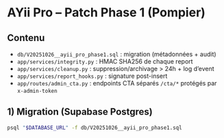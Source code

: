 # AYii Pro – Patch Phase 1 (Pompier)

## Contenu
- `db/V20251026__ayii_pro_phase1.sql` : migration (métadonnées + audit)
- `app/services/integrity.py` : HMAC SHA256 de chaque report
- `app/services/cleanup.py` : suppression/archivage > 24h + log d’event
- `app/services/report_hooks.py` : signature post-insert
- `app/routes/admin_cta.py` : endpoints CTA séparés `/cta/*` protégés par `x-admin-token`

## 1) Migration (Supabase Postgres)
```bash
psql "$DATABASE_URL" -f db/V20251026__ayii_pro_phase1.sql
